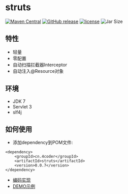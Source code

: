 # struts
[![Maven Central](https://maven-badges.herokuapp.com/maven-central/cn.4coder/struts/badge.svg)](https://maven-badges.herokuapp.com/maven-central/cn.4coder/struts/)
[![GitHub release](https://img.shields.io/github/release/yydf/struts.svg)](https://github.com/yydf/struts/releases)
[![license](https://img.shields.io/github/license/mashape/apistatus.svg)](https://raw.githubusercontent.com/yydf/struts/master/LICENSE)
![Jar Size](https://img.shields.io/badge/jar--size-63.2k-blue.svg)

特性
-------------------------
* 轻量
* 零配置
* 自动扫描拦截器Interceptor
* 自动注入@Resource对象

环境
-------------
- JDK 7
- Servlet 3
- slf4j

如何使用
-----------------------
* 添加dependency到POM文件:

```
<dependency>
    <groupId>cn.4coder</groupId>
    <artifactId>struts</artifactId>
    <version>0.0.7</version>
</dependency>
```

* [编码实现](https://gitee.com/yydf/easystruts-xjcy/wikis/pages)
* [DEMO示例](https://github.com/yydf/struts/blob/master/test.zip)

